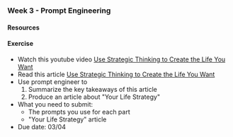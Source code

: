 ### Week 3 - Prompt Engineering

#### Resources


#### Exercise
* Watch this youtube video [Use Strategic Thinking to Create the Life You Want](https://www.youtube.com/watch?v=dbiNhAZlXZk)
* Read this article [Use Strategic Thinking to Create the Life You Want ](strategic-thinking-to-create-life-you-want.pdf)
* Use prompt engineer to
  1) Summarize the key takeaways of this article
  2) Produce an article about "Your Life Strategy"
* What you need to submit:
  * The prompts you use for each part
  * "Your Life Strategy" article
* Due date: 03/04